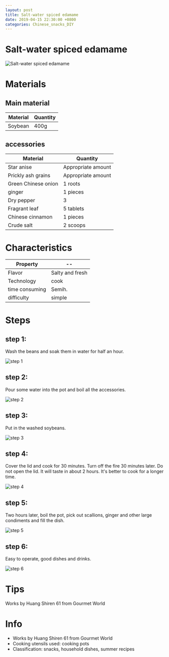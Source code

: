 ```yaml
---
layout: post
title: Salt-water spiced edamame
date: 2019-04-15 22:30:00 +0800
categories: Chinese_snacks_DIY
---
```


# Salt-water spiced edamame

![Salt-water spiced edamame]({{site.baseurl}}/img/405381/405381.jpg)

# Materials


## Main material

Material|Quantity
--|--
Soybean|400g

## accessories

Material|Quantity
--|--
Star anise|Appropriate amount
Prickly ash grains|Appropriate amount
Green Chinese onion|1 roots
ginger|1 pieces
Dry pepper|3
Fragrant leaf|5 tablets
Chinese cinnamon|1 pieces
Crude salt|2 scoops

# Characteristics

Property|--
--|--
Flavor|Salty and fresh
Technology|cook
time consuming|Semih.
difficulty|simple

# Steps

## step 1:

Wash the beans and soak them in water for half an hour.

![step 1]({{site.baseurl}}/img/405381/1.jpg)

## step 2:

Pour some water into the pot and boil all the accessories.

![step 2]({{site.baseurl}}/img/405381/2.jpg)

## step 3:

Put in the washed soybeans.

![step 3]({{site.baseurl}}/img/405381/3.jpg)

## step 4:

Cover the lid and cook for 30 minutes. Turn off the fire 30 minutes later. Do not open the lid. It will taste in about 2 hours. It's better to cook for a longer time.

![step 4]({{site.baseurl}}/img/405381/4.jpg)

## step 5:

Two hours later, boil the pot, pick out scallions, ginger and other large condiments and fill the dish.

![step 5]({{site.baseurl}}/img/405381/5.jpg)

## step 6:

Easy to operate, good dishes and drinks.

![step 6]({{site.baseurl}}/img/405381/6.jpg)

# Tips

Works by Huang Shiren 61 from Gourmet World

# Info

- Works by Huang Shiren 61 from Gourmet World
- Cooking utensils used: cooking pots
- Classification: snacks, household dishes, summer recipes